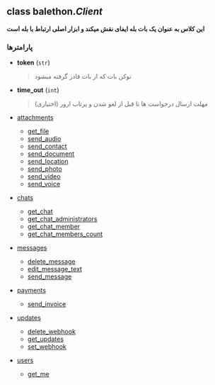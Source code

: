 ## class balethon.*Client*

**این کلاس به عنوان یک بات بله ایفای نقش میکند و ابزار اصلی ارتباط با بله است**

### پارامترها

- **token** (`str`)
    > توکن بات که از بات فادر گرفته میشود

- **time_out** (`int`)
    >  مهلت ارسال درخواست ها تا قبل از لغو شدن و پرتاب ارور (اختیاری)

* [attachments](./attachments/)
   * [get_file](./attachments/get_file)
   * [send_audio](./attachments/send_audio)
   * [send_contact](./attachments/send_contact)
   * [send_document](./attachments/send_document)
   * [send_location](./attachments/send_location)
   * [send_photo](./attachments/send_photo)
   * [send_video](./attachments/send_video)
   * [send_voice](./attachments/send_voice)

* [chats](./chats/)
   *  [get_chat](./chats/get_chat)
   *  [get_chat_administrators](./chats/get_chat_administrators)
   *  [get_chat_member](./chats/get_chat_member)
   *  [get_chat_members_count](./chats/get_chat_members_count)

* [messages](./messages/)
   *  [delete_message](./messages/delete_message)
   *  [edit_message_text](./messages/edit_message_text)
   *  [send_message](./messages/send_message)

* [payments](./payments/)
   * [send_invoice](./payments/send_invoice)

* [updates](./updates/)
   * [delete_webhook](./updates/delete_webhook)
   * [get_updates](./updates/get_updates)
   * [set_webhook](./updates/set_webhook)

* [users](./users/)
   * [get_me](./users/get_me)